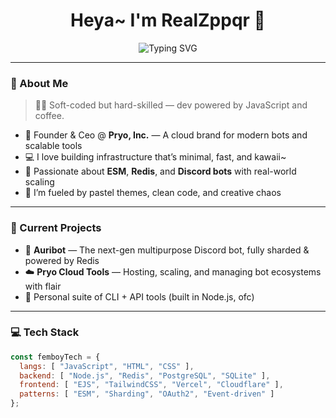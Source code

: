 <h1 align="center">Heya~ I'm <b>RealZppqr</b> 💅</h1>
<p align="center">
  <img src="https://readme-typing-svg.demolab.com?font=Fira+Code&weight=500&pause=1000&color=FFB6C1&center=true&vCenter=true&multiline=true&width=435&lines=✨+JavaScript+Dev+with+Femboy+Energy+%F0%9F%A7%90;💖+Cloud+Builder+@+Pryo%2C+Inc.;🛠️+Crafting+bots+%2B+infra+with+style" alt="Typing SVG" />
</p>

---

### 💫 About Me

> 🏳️‍⚧️ Soft-coded but hard-skilled — dev powered by JavaScript and coffee.

- 🧠 Founder & Ceo @ **Pryo, Inc.** — A cloud brand for modern bots and scalable tools
- 💻 I love building infrastructure that’s minimal, fast, and kawaii~
- 🧩 Passionate about **ESM**, **Redis**, and **Discord bots** with real-world scaling
- 💞 I’m fueled by pastel themes, clean code, and creative chaos

---

### 💖 Current Projects

- 🦋 **Auribot** — The next-gen multipurpose Discord bot, fully sharded & powered by Redis
- ☁️ **Pryo Cloud Tools** — Hosting, scaling, and managing bot ecosystems with flair
- 💫 Personal suite of CLI + API tools (built in Node.js, ofc)

---

### 💻 Tech Stack

```js
const femboyTech = {
  langs: [ "JavaScript", "HTML", "CSS" ],
  backend: [ "Node.js", "Redis", "PostgreSQL", "SQLite" ],
  frontend: [ "EJS", "TailwindCSS", "Vercel", "Cloudflare" ],
  patterns: [ "ESM", "Sharding", "OAuth2", "Event-driven" ]
};
